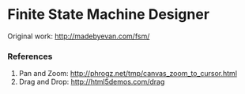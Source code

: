 # Finite State Machine Designer

Original work: http://madebyevan.com/fsm/

### References

1. Pan and Zoom: http://phrogz.net/tmp/canvas_zoom_to_cursor.html
2. Drag and Drop: http://html5demos.com/drag

